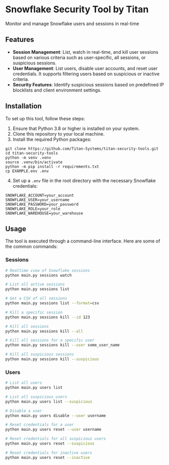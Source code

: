 # Snowflake Security Tool by Titan

Monitor and manage Snowflake users and sessions in real-time

## Features

- **Session Management**: List, watch in real-time, and kill user sessions based on various criteria such as user-specific, all sessions, or suspicious sessions.
- **User Management**: List users, disable user accounts, and reset user credentials. It supports filtering users based on suspicious or inactive criteria.
- **Security Features**: Identify suspicious sessions based on predefined IP blocklists and client environment settings.

## Installation

To set up this tool, follow these steps:

1. Ensure that Python 3.8 or higher is installed on your system.
2. Clone this repository to your local machine.
3. Install the required Python packages:

```
git clone https://github.com/Titan-Systems/titan-security-tools.git
cd titan-security-tools
python -m venv .venv
source .venv/bin/activate
python -m pip install -r requirements.txt
cp EXAMPLE.env .env
```

4. Set up a `.env` file in the root directory with the necessary Snowflake credentials:

```
SNOWFLAKE_ACCOUNT=your_account
SNOWFLAKE_USER=your_username
SNOWFLAKE_PASSWORD=your_password
SNOWFLAKE_ROLE=your_role
SNOWFLAKE_WAREHOUSE=your_warehouse
```

## Usage

The tool is executed through a command-line interface. Here are some of the common commands:

### Sessions

```bash
# Realtime view of Snowflake sessions
python main.py sessions watch

# List all active sessions
python main.py sessions list

# Get a CSV of all sessions
python main.py sessions list --format=csv

# Kill a specific session
python main.py sessions kill --id 123

# Kill all sessions
python main.py sessions kill --all

# Kill all sessions for a specific user
python main.py sessions kill --user some_user_name

# Kill all suspicious sessions
python main.py sessions kill --suspicious
```

### Users

```bash
# List all users
python main.py users list

# List all suspicious users
python main.py users list --suspicious

# Disable a user
python main.py users disable --user username

# Reset credentials for a user
python main.py users reset --user username

# Reset credentials for all suspicious users
python main.py users reset --suspicious

# Reset credentials for inactive users
python main.py users reset --inactive
```
